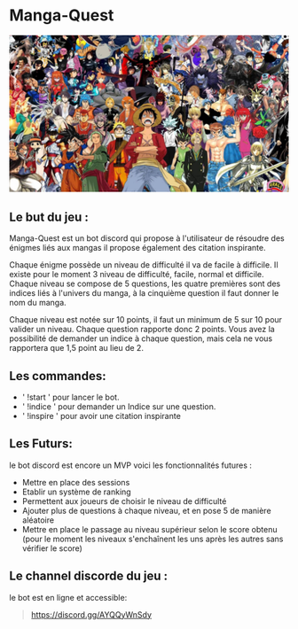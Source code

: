 # Manga-Quest

![image](./images/mangas2.jpeg)

## Le but du jeu :

Manga-Quest est un bot discord qui propose à l'utilisateur de résoudre des énigmes liés aux mangas il propose également des citation inspirante.

Chaque énigme possède un niveau de difficulté il va de facile à difficile. Il existe pour le moment 3 niveau de difficulté, facile, normal et difficile. Chaque niveau se compose de 5 questions, les quatre premières sont des indices liés à l'univers du manga, à la cinquième question il faut donner le nom du manga.

Chaque niveau est notée sur 10 points, il faut un minimum de 5 sur 10 pour valider un niveau. Chaque question rapporte donc 2 points. Vous avez la possibilité de demander un indice à chaque question, mais cela ne vous rapportera que 1,5 point au lieu de 2.

## Les commandes:

- ' !start ' pour lancer le bot.
- ' !indice ' pour demander un Indice sur une question.
- ' !inspire ' pour avoir une citation inspirante

## Les Futurs:

le bot discord est encore un MVP voici les fonctionnalités futures :

- Mettre en place des sessions
- Etablir un système de ranking
- Permettent aux joueurs de choisir le niveau de difficulté
- Ajouter plus de questions à chaque niveau, et en pose 5 de manière aléatoire
- Mettre en place le passage au niveau supérieur selon le score obtenu (pour le moment les niveaux s'enchaînent les uns après les autres sans vérifier le score)

## Le channel discorde du jeu :

le bot est en ligne et accessible:

> https://discord.gg/AYQQyWnSdy
